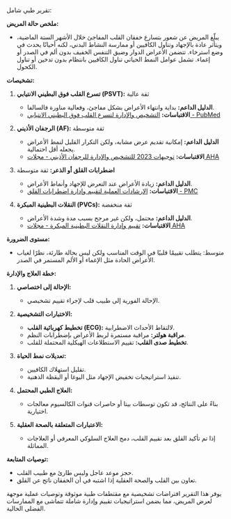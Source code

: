 تقرير طبي شامل:

**ملخص حالة المريض:**
- يبلّغ المريض عن شعور بتسارع خفقان القلب المفاجئ خلال الأشهر الستة الماضية، ويتأثر عادة بالإجهاد وتناول الكافيين أو ممارسة النشاط البدني، لكنه أحيانًا يحدث في وضع استرخاء. تتضمن الأعراض الدوار وضيق التنفس الخفيف بدون ألم في الصدر أو إغماء. تشمل عوامل النمط الحياتي تناول الكافيين بانتظام بدون تدخين أو تناول الكحول.

**تشخيصات:**
1. **تسرع القلب فوق البطيني الانتيابي (PSVT):** ثقة عالية
   - **الدليل الداعم:** بداية وانتهاء الأعراض بشكل مفاجئ، وفعالية مناورة فالسالفا.
   - **الاقتباسات:** [التشخيص والإدارة لتسرع القلب فوق البطيني الانتيابي - PubMed](https://pubmed.ncbi.nlm.nih.gov/38497695/)

2. **الرجفان الأذيني (AF):** ثقة متوسطة
   - **الدليل الداعم:** إمكانية تقديم عرض مشابه، ولكن التكرار القليل لنمط الأعراض يجعله أقل احتمالية.
   - **الاقتباسات:** [توجيهات 2023 للتشخيص والإدارة للرجفان الأذيني - مجلات AHA](https://www.ahajournals.org/doi/10.1161/CIR.0000000000001193)

3. **اضطرابات القلق أو الذعر:** ثقة متوسطة
   - **الدليل الداعم:** زيادة الأعراض عند التعرض للإجهاد وأنماط الأعراض.
   - **الاقتباسات:** [الإرشادات العملية لتقييم وإدارة اضطرابات القلق - PMC](https://pmc.ncbi.nlm.nih.gov/articles/PMC10096212/)

4. **النقلات البطينية المبكرة (PVCs):** ثقة منخفضة
   - **الدليل الداعم:** محتمل، ولكن غير مرجح بسبب مدة وشدة الأعراض.
   - **الاقتباسات:** [تقييم وإدارة النقلات البطينية المبكرة - مجلات AHA](https://www.ahajournals.org/doi/10.1161/CIRCULATIONAHA.119.042434)

**مستوى الضرورة:**
- متوسط: يتطلب تقييمًا قلبيًا في الوقت المناسب ولكن ليس بحالة طارئة، نظرًا لغياب الأعراض الحادة مثل الإغماء أو الألم المستمر في الصدر.

**خطة العلاج والإدارة:**

1. **الإحالة إلى اختصاصي:**
   - الإحالة الفورية إلى طبيب قلب لإجراء تقييم تشخيصي.

2. **الاختبارات التشخيصية:**
   - **تخطيط كهربائية القلب (ECG):** لالتقاط الأحداث الاضطرابية.
   - **مراقبة هولتر:** مراقبة مستمرة لربط الأعراض بإضطرابات النظم.
   - **تخطيط صدى القلب:** تقييم الاستطلاعات الهيكلية المحتملة للقلب.

3. **تعديلات نمط الحياة:**
   - تقليل استهلاك الكافيين.
   - تنفيذ استراتيجيات تخفيض الإجهاد مثل اليوغا أو اليقظة الذهنية.

4. **العلاج الطبي المحتمل:**
   - بناءً على النتائج، قد تكون توسطات بيتا أو حاصرات قنوات الكالسيوم معالجات اختيارية.

5. **الاعتبارات المتعلقة بالصحة العقلية:**
   - إذا تم تأكيد القلق بعد تقييم القلب، دمج العلاج السلوكي المعرفي أو العلاجات المماثلة.

**توصيات المتابعة:**
- حجز موعد عاجل وليس طارئ مع طبيب القلب.
- تعاون بين القلب والصحة العقلية إذا اشتبه في أن الخفقان ناتج عن القلق.

يوفر هذا التقرير افتراضات تشخيصية مع مقتطفات طبية موثوقة وتوصيات عملية موجهة لعرض المريض، مما يضمن استراتيجيات تقييم وإدارة شاملة تتماشى مع الممارسات الفضلى الحالية.